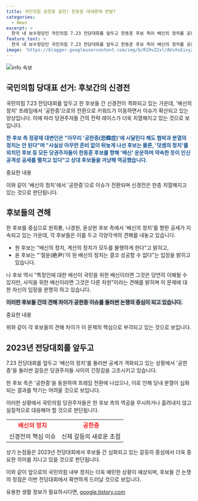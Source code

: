 ```yaml
---
title: 국민의힘 공한증 설전! 한동훈 대세론에 반발?
categories:
  - News
excerpt: >
  한국 내 보수정당인 국민의힘 7.23 전당대회를 앞두고 한동훈 후보 측이 배신의 정치를 공한증으로 프레임 전환하려고 하고 있다. 이에 대해 한 후보는 공세에 나서며 후보들 간의 배신 운운과 정치적 압박에 대한 비판을 펼치고 있다. 그러나 다른 후보들은 공한증이 한 독재론을 감싸는 새로운 정치적 맥락으로 부각되고 있는 점에 주목하고 있다. 또한, 공한증이 한 후보의 대세론을 전제로 하고 있어 다른 후보들에게 손해를 줄 수 있다는 우려도 나타났다. 이에 한 후보들은 윤-한 갈등을 공략하고 있으며, 윤 후보는 당원들의 충분한 소통을 강조하고 있다.
feature_text: >
  한국 내 보수정당인 국민의힘 7.23 전당대회를 앞두고 한동훈 후보 측이 배신의 정치를 공한증으로 프레임 전환하려고 하고 있다. 이에 대해 한 후보는 공세에 나서며 후보들 간의 배신 운운과 정치적 압박에 대한 비판을 펼치고 있다. 그러나 다른 후보들은 공한증이 한 독재론을 감싸는 새로운 정치적 맥락으로 부각되고 있는 점에 주목하고 있다. 또한, 공한증이 한 후보의 대세론을 전제로 하고 있어 다른 후보들에게 손해를 줄 수 있다는 우려도 나타났다. 이에 한 후보들은 윤-한 갈등을 공략하고 있으며, 윤 후보는 당원들의 충분한 소통을 강조하고 있다.
image: 'https://blogger.googleusercontent.com/img/b/R29vZ2xl/AVvXsEixyZcFfHzMRdzZMjFBmAUKJYCLCGyLL1o632UiGVXcaFdKo_bkvkuCioo0uUKlGfBVcT3P84aROyZIXSBEx3Aw5nCQ3pTgDom1WDC4m8eifvWiAmWEEVb4x6G_l8C0QH225ldMjyaFvpxGEBGNO37VmDTDMHGhJPq73UglMfDca1-0aw/s1600/blogspot.png'
---
```


<p><img src="https://blogger.googleusercontent.com/img/b/R29vZ2xl/AVvXsEixyZcFfHzMRdzZMjFBmAUKJYCLCGyLL1o632UiGVXcaFdKo_bkvkuCioo0uUKlGfBVcT3P84aROyZIXSBEx3Aw5nCQ3pTgDom1WDC4m8eifvWiAmWEEVb4x6G_l8C0QH225ldMjyaFvpxGEBGNO37VmDTDMHGhJPq73UglMfDca1-0aw/s1600/blogspot.png" alt="info 속보" /></p>

<h2 data-ke-size="size26">국민의힘 당대표 선거: 후보간의 신경전</h2>

<p>국민의힘 7.23 전당대회를 앞두고 한 후보들 간 신경전이 격화되고 있는 가운데, '배신의 정치' 프레임에서 '공한증'으로의 전환으로 키워드가 이동하면서 이슈가 확산되고 있는 양상입니다. 이에 따라 당권주자들 간의 전략 레이스가 더욱 치열해지고 있는 것으로 보입니다.</p>

<p data-ke-size="size16"><b><span style="color: #1a5490;">한 후보 측 정광재 대변인은 "아무리 '공한증(恐韓症)'에 시달린다 해도 협박과 분열의 정치는 안 된다"며 "사실상 아무런 준비 없이 뒤늦게 나선 후보는 물론, '덧셈의 정치'를 외치던 후보 등 모든 당권주자들이 한동훈 후보를 향해 '배신' 운운하며 약속한 듯이 인신공격성 공세를 펼치고 있다"고 상대 후보들을 겨냥해 역공했습니다.</span></b><p> 중요한 내용

이와 같이 '배신의 정치'에서 '공한증'으로 이슈가 전환되며 신경전은 한층 치열해지고 있는 것으로 판단됩니다.

<h2 data-ke-size="size26">후보들의 견해</h2>
한 후보를 중심으로 원희룡, 나경원, 윤상현 후보 측에서 '배신의 정치'를 향한 공세가 지속되고 있는 가운데, 각 후보들은 이를 두고 각양각색의 견해를 내놓고 있습니다.

<ul>
  <li>원 후보는 "배신의 정치, 계산의 정치가 모두를 불행하게 한다"고 밝히고, </li>
  <li>윤 후보는 "'절윤(絶尹)'이 된 배신의 정치는 결코 성공할 수 없다"는 입장을 밝히고 있습니다.</li>
</ul>

나 후보 역시 "특정인에 대한 배신이 국민을 위한 배신이라면 그것은 당연히 이해될 수 있지만, 사익을 위한 배신이라면 그것은 다른 차원"이라는 견해를 밝히며 이 문제에 대한 자신의 입장을 분명히 하고 있습니다.

<p data-ke-size="size16"><b><span style="background-color: #21538527;">이러한 후보들 간의 견해 차이가 공한증 이슈를 둘러싼 논쟁의 중심이 되고 있습니다.</span></b><p> 중요한 내용

위와 같이 각 후보들의 견해 차이가 이 문제의 핵심으로 부각되고 있는 것으로 보입니다.

<h2 data-ke-size="size26">2023년 전당대회를 앞두고</h2>
7.23 전당대회를 앞두고 '배신의 정치'를 둘러싼 공세가 격화되고 있는 상황에서 '공한증'을 둘러싼 갈등은 당권주자들 사이의 긴장감을 고조시키고 있습니다.

한 후보 측은 '공한증'을 동원하여 프레임 전환에 나섰으나, 이로 인해 당내 분열이 심화되는 결과를 막기는 어려울 것으로 보입니다.

이러한 상황에서 국민의힘 당권주자들은 한 후보 측의 역공을 무시하거나 흘려내지 않고 실질적으로 대응해야 할 것으로 판단됩니다. </p>

<table>
  <tr>
    <td style="text-align: center; height: 17px;"><b><span style="color: #ee2323;">배신의 정치</span></b></td>
    <td style="text-align: center; height: 17px;"><b><span style="color: #ee2323;">공한증</span></b></td>
  </tr>
  <tr>
    <td style="text-align: center; height: 17px;">신경전의 핵심 이슈</td>
    <td style="text-align: center; height: 17px;">신체 갈등의 새로운 초점</td>
  </tr>
</table>

<p>상기 논점들은 2023년 전당대회에서 후보들 간 심화되고 있는 갈등의 중심에서 더욱 중요한 의미를 지니고 있을 것으로 판단됩니다.</p>

<p>이와 같이 앞으로의 국민의힘 내부 정치는 더욱 예민한 상황이 예상되며, 후보들 간 논쟁의 정점은 이번 전당대회에서 확연하게 드러날 것으로 보입니다.</p>
유용한 생활 정보가 필요하시다면, <a href="https://qoogle.tistory.com" rel="dofollow">qoogle.tistory.com</a>


